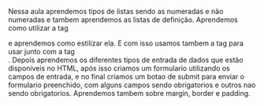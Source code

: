 Nessa aula aprendemos tipos de listas sendo as numeradas e não numeradas e tambem aprendemos as listas de definição. Aprendemos como utilizar a tag <div> e aprendemos como estilizar ela. E com isso usamos tambem a tag <span> para usar junto com a tag <div>. Depois aprendemos os diferentes tipos de entrada de dados que estão disponiveis no HTML, após isso criamos um formulario utilizando os campos de entrada, e no final criamos um botao de submit para enviar o formulario preenchido, com alguns campos sendo obrigatorios e outros nao sendo obrigatorios. Aprendemos tambem sobre margin, border e padding.
